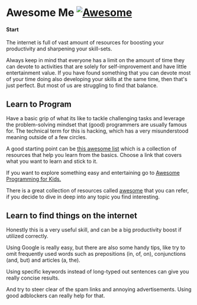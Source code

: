 # Awesome Me [![Awesome](https://cdn.rawgit.com/sindresorhus/awesome/d7305f38d29fed78fa85652e3a63e154dd8e8829/media/badge.svg)](https://github.com/sindresorhus/awesome)

#### Start
The internet is full of vast amount of resources for boosting your productivity and sharpening your skill-sets. 

Always keep in mind that everyone has a limit on the amount of time they can devote to activities that are solely for self-improvement and have little entertainment value. If you have found something that you can devote most of your time doing also developing your skills at the same time, then that's just perfect. But most of us are struggling to find that balance.


## Learn to Program
Have a basic grip of what its like to tackle challenging tasks and leverage the problem-solving mindset that (good) programmers are usually famous for. The technical term for this is hacking, which has a very misunderstood meaning outside of a few circles.

A good starting point can be [this awesome list](https://github.com/karlhorky/learn-to-program#readme) which is a collection of resources that help you learn from the basics. Choose a link that covers what you want to learn and stick to it.

If you want to explore something easy and entertaining go to [Awesome Programming for Kids.](https://github.com/HollyAdele/awesome-programming-for-kids#readme)

There is a great collection of resources called [awesome](https://github.com/sindresorhus/awesome) that you can refer, if you decide to dive in deep into any topic you find interesting.

## Learn to find things on the internet
Honestly this is a very useful skill, and can be a big productivity boost if utilized correctly.

Using Google is really easy, but there are also some handy tips, like try to omit frequently used words such as prepositions (in, of, on), conjunctions (and, but) and articles (a, the). 

Using specific keywords instead of long-typed out sentences can give you really concise results.

And try to steer clear of the spam links and annoying advertisements. Using good adblockers can really help for that.